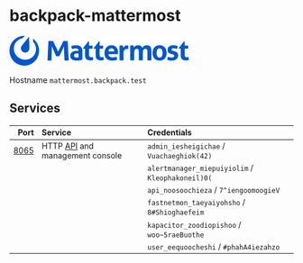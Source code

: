 # backpack-mattermost

![Mattermost](../doc/assets/logo/mattermost.png)

Hostname `mattermost.backpack.test`

## Services

| Port | Service | Credentials
| ---: | :------ | :----------
| [8065](http://mattermost.backpack.test:8065) | HTTP [API](https://api.mattermost.com/) and management console | `admin_iesheigichae` / `Vuachaeghiok(42)`
| | | `alertmanager_miepuiyiolim` / `Kleophakoneil)0(`
| | | `api_noosoochieza` / `7^iengoomoogieV`
| | | `fastnetmon_taeyaiyohsho` / `8#Shioghaefeim`
| | | `kapacitor_zoodiopishoo` / `woo~5raeBuothe`
| | | `user_eequoocheshi` / `#phahA4iezahzo`
